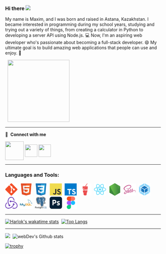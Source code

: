 ### Hi there <a href="https://www.gautamkrishnar.com/"><img src="https://media.giphy.com/media/hvRJCLFzcasrR4ia7z/giphy.gif" width="5%"></a>

<div>
<p>My name is Maxim, and I was born and raised in Astana, Kazakhstan. I became interested in programming during my school years, studying and trying out a variety of things, from creating a calculator in Python to developing a server API using Node.js. 💻 Now, I'm an aspiring web developer who's passionate about becoming a full-stack developer. 😄 My ultimate goal is to build amazing web applications that people can use and enjoy. 🚀</p>&nbsp;
<img   src="https://media.tenor.com/NZqiUoAnAFsAAAAC/cat-computer.gif"  height="200" width="200"/>
</div>

---


🔗 &nbsp;**Connect with me**
<p align="left">
<a href="https://t.me/kramzos" target="blank"><img align="center" src="https://static.vecteezy.com/system/resources/previews/018/930/708/original/telegram-logo-telegram-icon-transparent-free-png.png"  height="60" width="60" /></a>
<a href="https://vk.com/kramzos" target="blank"><img align="center" src="https://cdn-icons-png.flaticon.com/512/145/145813.png"  height="40" width="40" /></a>
<a href="https://www.instagram.com/maksimkramzos/" target="blank"><img align="center" src="https://raw.githubusercontent.com/rahuldkjain/github-profile-readme-generator/master/src/images/icons/Social/instagram.svg"  height="40" width="40" /></a>

  
---


<h3 align="left">Languages and Tools:</h3>
<p align="left">
  <img src="https://github.com/devicons/devicon/blob/master/icons/git/git-original.svg" title="git" alt="git" width="40" height="40"/>&nbsp;
  <img src="https://github.com/devicons/devicon/blob/master/icons/html5/html5-original.svg" title="html5" alt="html5" width="40" height="40"/>&nbsp;
  <img src="https://github.com/devicons/devicon/blob/master/icons/css3/css3-original.svg" title="css" alt="css" width="40" height="40"/>&nbsp;
  <img src="https://github.com/devicons/devicon/blob/master/icons/javascript/javascript-original.svg" title="javascript" alt="javascript" width="40" height="40"/>&nbsp;
  <img src="https://raw.githubusercontent.com/devicons/devicon/master/icons/typescript/typescript-original.svg" title="typescript" alt="javascript" width="40" height="40"/>&nbsp;
  <img src="https://raw.githubusercontent.com/devicons/devicon/master/icons/gulp/gulp-plain.svg" title="gulp" alt="javascript" width="40" height="40"/>&nbsp;
  <img src="https://github.com/devicons/devicon/blob/master/icons/react/react-original.svg" title="reactjs" alt="reactjs" width="40" height="40"/>&nbsp;
  <img src="https://github.com/devicons/devicon/blob/master/icons/nodejs/nodejs-original.svg" title="nodejs" alt="nodejs" width="40" height="40"/>&nbsp;
  <img src="https://github.com/devicons/devicon/blob/master/icons/sass/sass-original.svg" title="sass/scss" alt="sass/scss" width="40" height="40"/>&nbsp;
  <img src="https://github.com/devicons/devicon/blob/master/icons/webpack/webpack-original.svg" title="webpack" alt="webpack" width="40" height="40"/>&nbsp;
  <img src="https://github.com/devicons/devicon/blob/master/icons/redux/redux-original.svg" title="redux" alt="redux" width="40" height="40"/>&nbsp;
  <img src="https://raw.githubusercontent.com/devicons/devicon/master/icons/mysql/mysql-original-wordmark.svg" alt="mysql" width="40" height="40"/>&nbsp; 
  <img src="https://raw.githubusercontent.com/devicons/devicon/master/icons/postgresql/postgresql-original-wordmark.svg" alt="postgresql" width="40" height="40"/>&nbsp;
  <img src="https://github.com/devicons/devicon/blob/master/icons/photoshop/photoshop-plain.svg" title="photoshop" alt="photoshop" width="40" height="40"/>&nbsp;
  <img src="https://github.com/devicons/devicon/blob/master/icons/figma/figma-original.svg" title="figma" alt="figma" width="40" height="40"/>&nbsp;
</p>

---



[![Harlok's wakatime stats](https://github-readme-stats.vercel.app/api/wakatime?username=kramzos)](https://github.com/anuraghazra/github-readme-stats)&nbsp;
[![Top Langs](https://github-readme-stats.vercel.app/api/top-langs/?username=overlordcrowley&exclude_repo=github-readme-stats,anuraghazra.github.io)](https://github.com/anuraghazra/github-readme-stats)


---


<img src="https://github-readme-stats.vercel.app/api?username=overlordcrowley&show_icons=true&theme=default" />&nbsp;
<img src="http://github-readme-streak-stats.herokuapp.com?user=overlordcrowley&theme=default" alt="webDev's Github stats" />


[![trophy](https://github-profile-trophy.vercel.app/?username=overlordcrowley)](https://github.com/ryo-ma/github-profile-trophy)
